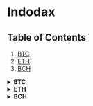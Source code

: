 # Indodax

## Table of Contents
1. [BTC](#btc)
1. [ETH](#eth)
1. [BCH](#bch)

<details>
  <summary><b id="btc">BTC</b></summary>

```18KKGv4b7QRgHNqKzpKDt4zNR6Et5NzC3M```
</details>

<details id="eth">
  <summary><b>ETH</b></summary>

```0x77feaa767d10dab4b42e68e264afbf012309f02e```
</details>

<details id="bch">
  <summary><b>BCH</b></summary>

```bitcoincash:qzh8th4sy3u497cfuam4pl5n5hzux8hwqvtk4ygk32```
</details>
